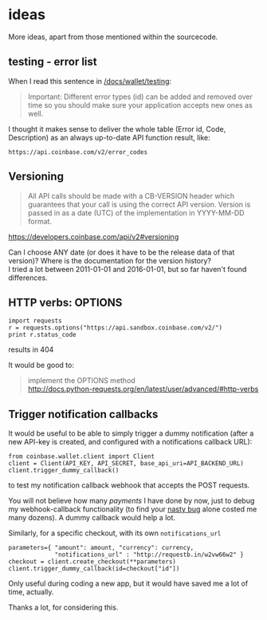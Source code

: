 # ideas

More ideas, apart from those mentioned within the sourcecode.

## testing - error list
When I read this sentence in [/docs/wallet/testing](https://developers.coinbase.com/docs/wallet/testing):

> Important: Different error types (id) can be added and removed over time so you should make sure your application accepts new ones as well.

I thought it makes sense to deliver the whole table (Error id, Code, Description) as an always up-to-date API function result, like:

    https://api.coinbase.com/v2/error_codes

## Versioning

> All API calls should be made with a CB-VERSION header which guarantees that your call is using the correct API version. Version is passed in as a date (UTC) of the implementation in YYYY-MM-DD format.

https://developers.coinbase.com/api/v2#versioning

Can I choose ANY date (or does it have to be the release data of that version)? 
Where is the documentation for the version history?  
I tried a lot between 2011-01-01 and 2016-01-01, but so far haven't found differences. 

## HTTP verbs: OPTIONS

    import requests
    r = requests.options("https://api.sandbox.coinbase.com/v2/")
    print r.status_code
    
results in 
    404 
    
It would be good to:

> implement the OPTIONS method  
> http://docs.python-requests.org/en/latest/user/advanced/#http-verbs

## Trigger notification callbacks
It would be useful to be able to simply trigger a dummy notification (after a new API-key is created, and configured with a notifications callback URL): 

    from coinbase.wallet.client import Client
    client = Client(API_KEY, API_SECRET, base_api_uri=API_BACKEND_URL)
    client.trigger_dummy_callback()
    
to test my notification callback webhook that accepts the POST requests.  

You will not believe how many *payments* I have done by now, just to debug my webhook-callback functionality (to find your [nasty bug](output/BUG_invalid-HTTP_HOST-header.md) alone costed me many dozens). A dummy callback would help a lot.

Similarly, for a specific checkout, with its own ``notifications_url`` 

    parameters={ "amount": amount, "currency": currency, 
                 "notifications_url" : "http://requestb.in/w2vw66w2" }
    checkout = client.create_checkout(**parameters)
    client.trigger_dummy_callback(id=checkout["id"])

Only useful during coding a new app, but it would have saved me a lot of time, actually.  

Thanks a lot, for considering this.